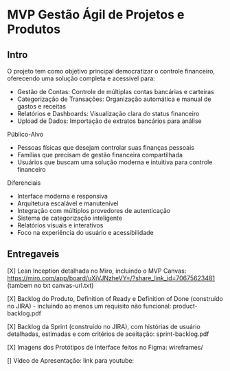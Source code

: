 # MVP Gestão Ágil de Projetos e Produtos

## Intro
O projeto tem como objetivo principal democratizar o controle financeiro, oferecendo uma solução completa e acessível para:
* Gestão de Contas: Controle de múltiplas contas bancárias e carteiras
* Categorização de Transações: Organização automática e manual de gastos e receitas
* Relatórios e Dashboards: Visualização clara do status financeiro
* Upload de Dados: Importação de extratos bancários para análise

Público-Alvo
* Pessoas físicas que desejam controlar suas finanças pessoais
* Famílias que precisam de gestão financeira compartilhada
* Usuários que buscam uma solução moderna e intuitiva para controle financeiro
  
Diferenciais
* Interface moderna e responsiva
* Arquitetura escalável e manutenível
* Integração com múltiplos provedores de autenticação
* Sistema de categorização inteligente
* Relatórios visuais e interativos
* Foco na experiência do usuário e acessibilidade

## Entregaveis

[X] ⁠Lean Inception detalhada no Miro, incluindo o MVP Canvas: https://miro.com/app/board/uXjVJNzheVY=/?share_link_id=70675623481 (tambem no txt canvas-url.txt)

[X] ⁠Backlog do Produto, Definition of Ready e Definition of Done (construído no JIRA) - incluindo ao menos um requisito não funcional: product-backlog.pdf

[X] ⁠Backlog da Sprint (construído no JIRA), com histórias de usuário detalhadas, estimadas e com critérios de aceitação: sprint-backlog.pdf

[X] Imagens dos Protótipos de Interface feitos no Figma: wireframes/

[] Vídeo de Apresentação: link para youtube: 
